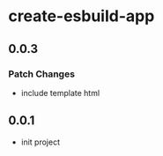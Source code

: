 # create-esbuild-app

## 0.0.3

### Patch Changes

- include template html

## 0.0.1

- init project
